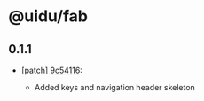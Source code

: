 # @uidu/fab

## 0.1.1
- [patch] [9c54116](https://github.org/uidu-org/guidu/commits/9c54116):

  - Added keys and navigation header skeleton
